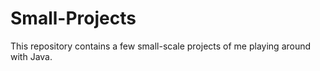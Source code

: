 # Small-Projects

This repository contains a few small-scale projects of me playing around with Java.
